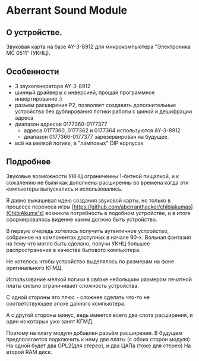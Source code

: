 # Aberrant Sound Module

## О устройстве.
Звуковая карта на базе AY-3-8912 для микрокомпьютера "Электроника МС 0511"
(УКНЦ).

## Особенности
* 3 звукогенератора AY-3-8912
* шинный драйверы с инверсией, прощай программное инвертирование :)
* разъем расширения P2, позволяет создавать дополнительные устройства без
  дублирования логики работы с шиной и дешифрации адреса
* диапазон адресов 0177360-0177377
  * адреса 0177360, 0177362 и 0177364 используются AY-3-8912
  * диапазон 0177366-0177377 зарезервирован на будущее. 
* всё на мелкой логике, в "ламповых" DIP корпусах

## Подробнее
Звуковые возможности УКНЦ ограниченны 1-битной пищалкой, и к сожалению не были
как дополнены расширенны во времена когда эти компьютеры выпускались и использовались.

Я давно вынашивал идею создания звуковой карты, но только в процессе переноса
игры [https://github.com/aberranthacker/chibiakumas](ChibiAkuma's)
возникла потребность в подобном устройстве, и в итоге сформировалось видение
каким должно быть устройство.

В первую очередь хотелось получить аутентичное устройство, собранное на
компонентах доступных в начале 90-х.
Вольная фантазия на тему что могло быть сделано, получи УКНЦ большее
распространение в качестве бытового компьютера.

Не хотелось чтобы устройство выделялось по размерам на фоне оригинального КГМД.

Использование мелкой логики в связке небольшим размером печатной платы сильно
ограничивает сложность устройства.

С одной стороны это плюс - сложнее сделать что-то не соответствующее эпохе
данного компьютера.

А с другой стороны минус, ведь имеется всего два слота расширения, и один из
которых уже занят КГМД.

Поэтому на плату модуля добавлен разъём расширения.
В будущем предполагается подключить к нему две платы (с обоих сторон модуля)
На одной будет два OPL2(для стерео), и два ЦАПа (тоже для стерео)
На второй RAM диск.
